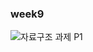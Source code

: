 ### week9

![자료구조 과제 P1](https://user-images.githubusercontent.com/126933499/235442834-d9f87d01-cf8f-4870-938a-c1c7e48651bc.png)

